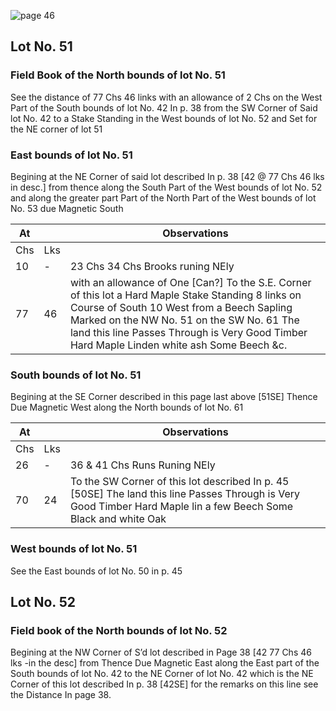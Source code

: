 ![page 46](image/fieldbook/ovid-page-46.jpg)

## Lot No. 51

### Field Book of the North bounds of lot No. 51

See the distance of 77 Chs 46 links with an allowance of 2 Chs on the West Part of the South bounds of lot No. 42 In p. 38 from the SW Corner of Said lot No. 42 to a Stake Standing in the West bounds of lot No. 52 and Set for the NE corner of lot 51

### East bounds of lot No. 51

Begining at the NE Corner of said lot described In p. 38 [42 @ 77 Chs 46 lks in desc.]  from thence along the South Part of the West bounds of lot No. 52 and along the greater part Part of the North Part of the West bounds of lot No. 53 due Magnetic South

| At |    | Observations |
| -- | -- | ------------ |
| Chs | Lks | |
| 10 | - | 23 Chs 34 Chs Brooks runing NEly |
| 77 | 46 | with an allowance of One [Can?] To the S.E. Corner of this lot a Hard Maple Stake Standing 8 links on Course of South 10 West from a Beech Sapling Marked on the NW No. 51 on the SW No. 61 The land this line Passes Through is Very Good Timber Hard Maple Linden white ash Some Beech &c. |

### South bounds of lot No. 51

Begining at the SE Corner described in this page last above [51SE] Thence Due Magnetic West along the North bounds of lot No. 61

| At |    | Observations |
| -- | -- | ------------ |
| Chs | Lks | |
| 26 | - | 36 & 41 Chs Runs Runing NEly |
| 70 | 24 | To the SW Corner of this lot described In p. 45 [50SE] The land this line Passes Through is Very Good Timber Hard Maple lin a few Beech Some Black and white Oak |

### West bounds of lot No. 51

See the East bounds of lot No. 50 in p. 45

## Lot No. 52

### Field book of the North bounds of lot No. 52

Begining at the NW Corner of S’d lot described in Page 38 [42  77 Chs 46 lks -in the desc] from Thence Due Magnetic East along the East part of the South bounds of lot No. 42 to the NE Corner of lot No. 42 which is the NE Corner of this lot described In p. 38 [42SE] for the remarks on this line see the Distance In page 38.
